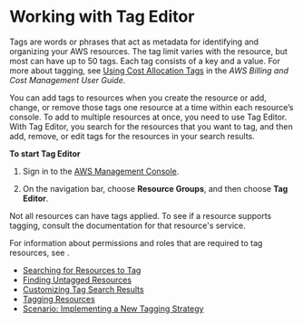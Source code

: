 # Working with Tag Editor<a name="tag-editor"></a>

Tags are words or phrases that act as metadata for identifying and organizing your AWS resources\. The tag limit varies with the resource, but most can have up to 50 tags\. Each tag consists of a key and a value\. For more about tagging, see [Using Cost Allocation Tags](http://docs.aws.amazon.com/awsaccountbilling/latest/aboutv2/cost-alloc-tags.html#allocation-what) in the *AWS Billing and Cost Management User Guide*\.

You can add tags to resources when you create the resource or add, change, or remove those tags one resource at a time within each resource’s console\. To add to multiple resources at once, you need to use Tag Editor\. With Tag Editor, you search for the resources that you want to tag, and then add, remove, or edit tags for the resources in your search results\.

**To start Tag Editor**

1. Sign in to the [AWS Management Console](https://console.aws.amazon.com/console/home)\.

1. On the navigation bar, choose **Resource Groups**, and then choose **Tag Editor**\.

Not all resources can have tags applied\. To see if a resource supports tagging, consult the documentation for that resource's service\.

For information about permissions and roles that are required to tag resources, see \.


+ [Searching for Resources to Tag](searching-resources-to-tag.md)
+ [Finding Untagged Resources](scenario-finding-untagged.md)
+ [Customizing Tag Search Results](customizing-tag-search-results.md)
+ [Tagging Resources](tagging-resources.md)
+ [Scenario: Implementing a New Tagging Strategy](scenario-implementing-tagging.md)